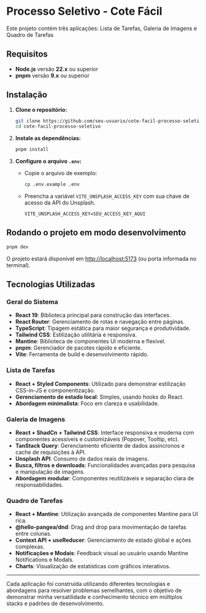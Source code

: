 # Processo Seletivo - Cote Fácil

Este projeto contém três aplicações: Lista de Tarefas, Galeria de Imagens e Quadro de Tarefas

## Requisitos

- **Node.js** versão **22.x** ou superior
- **pnpm** versão **9.x** ou superior

## Instalação

1. **Clone o repositório:**

   ```bash
   git clone https://github.com/seu-usuario/cote-facil-processo-seletivo.git
   cd cote-facil-processo-seletivo
   ```

2. **Instale as dependências:**

   ```bash
   pnpm install
   ```

3. **Configure o arquivo `.env`:**
   - Copie o arquivo de exemplo:

     ```bash
     cp .env.example .env
     ```

   - Preencha a variável `VITE_UNSPLASH_ACCESS_KEY` com sua chave de acesso da API do Unsplash.

     ```
     VITE_UNSPLASH_ACCESS_KEY=SEU_ACCESS_KEY_AQUI
     ```

## Rodando o projeto em modo desenvolvimento

```bash
pnpm dev
```

O projeto estará disponível em [http://localhost:5173](http://localhost:5173) (ou porta informada no terminal).

## Tecnologias Utilizadas

### Geral do Sistema

- **React 19**: Biblioteca principal para construção das interfaces.
- **React Router**: Gerenciamento de rotas e navegação entre páginas.
- **TypeScript**: Tipagem estática para maior segurança e produtividade.
- **Tailwind CSS**: Estilização utilitária e responsiva.
- **Mantine**: Biblioteca de componentes UI moderna e flexível.
- **pnpm**: Gerenciador de pacotes rápido e eficiente.
- **Vite**: Ferramenta de build e desenvolvimento rápido.

### Lista de Tarefas

- **React + Styled Components**: Utilizado para demonstrar estilização CSS-in-JS e componentização.
- **Gerenciamento de estado local**: Simples, usando hooks do React.
- **Abordagem minimalista**: Foco em clareza e usabilidade.

### Galeria de Imagens

- **React + ShadCn + Tailwind CSS**: Interface responsiva e moderna com componentes acessíveis e customizáveis (Popover, Tooltip, etc).
- **TanStack Query**: Gerenciamento eficiente de dados assíncronos e cache de requisições à API.
- **Unsplash API**: Consumo de dados reais de imagens.
- **Busca, filtros e downloads**: Funcionalidades avançadas para pesquisa e manipulação de imagens.
- **Abordagem modular**: Componentes reutilizáveis e separação clara de responsabilidades.

### Quadro de Tarefas

- **React + Mantine**: Utilização avançada de componentes Mantine para UI rica.
- **@hello-pangea/dnd**: Drag and drop para movimentação de tarefas entre colunas.
- **Context API + useReducer**: Gerenciamento de estado global e ações complexas.
- **Notificações e Modais**: Feedback visual ao usuário usando Mantine Notifications e Modals.
- **Charts**: Visualização de estatísticas com gráficos interativos.

---

Cada aplicação foi construída utilizando diferentes tecnologias e abordagens para resolver problemas semelhantes, com o objetivo de demonstrar minha versatilidade e conhecimento técnico em múltiplos stacks e padrões de desenvolvimento.
